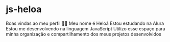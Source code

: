 # js-heloa
Boas vindas ao meu perfil 💙💙
Meu nome é Heloá
Estou estudando na Alura 
Estou me desenvolvendo na linguagem JavaScript
Utilizo esse espaço para minha organização e compartilhamento dos meus projetos desenvolvidos 
